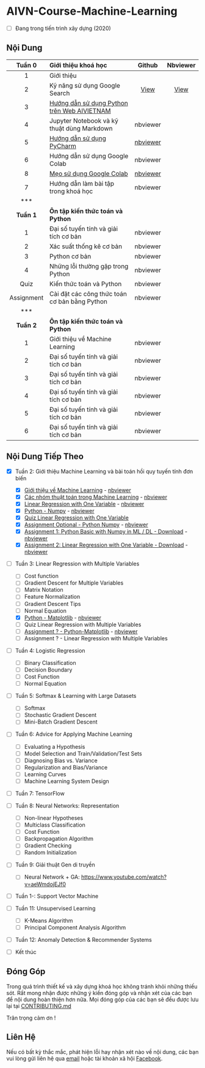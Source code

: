 # AIVN-Course-Machine-Learning

- [ ] Đang trong tiến trình xây dựng (2020)

## Nội Dung

| **Tuần 0** |**Giới thiệu khoá học**| Github | Nbviewer |
|:---:|:---|:---:|:---:|
| 1 | Giới thiệu | | |
| 2 | Kỹ năng sử dụng Google Search| <a href="/" target="_blank">View</a>  | <a href="https://nbviewer.jupyter.org/github/thanhhff/AIVN-Machine-Learning/blob/master/Week%200/K%E1%BB%B9%20n%C4%83ng%20s%E1%BB%AD%20d%E1%BB%A5ng%20Google%20Search.ipynb" target="_blank">View</a> |
| 3 | [Hướng dẫn sử dụng Python trên Web AIVIETNAM](https://aivietnam.ai/courses/aisummer2019/lessons/huong-dan-viet-chuong-trinh-python-tren-web/) |  |
| 4 | Jupyter Notebook và kỹ thuật dùng Markdown | nbviewer |
| 5 | [Hướng dẫn sử dụng PyCharm](https://github.com/thanhhff/AIVN-Machine-Learning/blob/master/Week%200/H%C6%B0%E1%BB%9Bng%20d%E1%BA%ABn%20s%E1%BB%AD%20d%E1%BB%A5ng%20PyCharm.ipynb) | [nbviewer](https://nbviewer.jupyter.org/github/thanhhff/AIVN-Machine-Learning/blob/master/Week%200/H%C6%B0%E1%BB%9Bng%20d%E1%BA%ABn%20s%E1%BB%AD%20d%E1%BB%A5ng%20PyCharm.ipynb) |
| 6 | Hướng dẫn sử dụng Google Colab | nbviewer |
| 8 | [Mẹo sử dụng Google Colab](https://github.com/thanhhff/AIVN-Machine-Learning/blob/master/Week%200/Tips%20Google%20Colab%20(S%E1%BB%AD%20d%E1%BB%A5ng%20GPU%20mi%E1%BB%85n%20ph%C3%AD).ipynb)| [nbviewer](https://nbviewer.jupyter.org/github/thanhhff/AIVN-Machine-Learning/blob/master/Week%200/Tips%20Google%20Colab%20%28S%E1%BB%AD%20d%E1%BB%A5ng%20GPU%20mi%E1%BB%85n%20ph%C3%AD%29.ipynb) |
| 7 | Hướng dẫn làm bài tập trong khoá học | nbviewer |
| *** | | |
| **Tuần 1** |**Ôn tập kiến thức toán và Python**| |
| 1 | Đại số tuyến tính và giải tích cơ bản | nbviewer |
| 2 | Xác suất thống kê cơ bản  | nbviewer |
| 3 | Python cơ bản | nbviewer |
| 4 | Những lỗi thường gặp trong Python | nbviewer |
| Quiz | Kiến thức toán và Python | nbviewer |
| Assignment | Cài đặt các công thức toán cơ bản bằng Python | nbviewer |
| *** | | |
| **Tuần 2** |**Ôn tập kiến thức toán và Python**| |
| 1 | Giới thiệu về Machine Learning | nbviewer |
| 2 | Đại số tuyến tính và giải tích cơ bản | nbviewer |
| 3 | Đại số tuyến tính và giải tích cơ bản | nbviewer |
| 4 | Đại số tuyến tính và giải tích cơ bản | nbviewer |
| 5 | Đại số tuyến tính và giải tích cơ bản | nbviewer |
| 6 | Đại số tuyến tính và giải tích cơ bản | nbviewer |




## Nội Dung Tiếp Theo
  
- [x] Tuần 2: Giới thiệu Machine Learning và bài toán hồi quy tuyến tính đơn biến
  - [x] [Giới thiệu về Machine Learning](https://github.com/thanhhff/AIVN-Machine-Learning/blob/master/Week%202/Gioi-thieu-ve-Machine-Learning.ipynb) - [nbviewer](https://nbviewer.jupyter.org/github/thanhhff/AIVN-Machine-Learning/blob/master/Week%202/Gioi-thieu-ve-Machine-Learning.ipynb)
  - [x] [Các nhóm thuật toán trong Machine Learning](https://github.com/thanhhff/AIVN-Machine-Learning/blob/master/Week%202/Phan-nhom-cac-thuat-toan-trong-Machine-Learning.ipynb) - [nbviewer](https://nbviewer.jupyter.org/github/thanhhff/AIVN-Machine-Learning/blob/master/Week%202/Phan-nhom-cac-thuat-toan-trong-Machine-Learning.ipynb)
  - [x] [Linear Regression with One Variable](https://github.com/thanhhff/AIVN-Machine-Learning/blob/master/Week%202/Linear-Regression-with-One-Variable.ipynb) - [nbviewer](https://nbviewer.jupyter.org/github/thanhhff/AIVN-Machine-Learning/blob/master/Week%202/Linear-Regression-with-One-Variable.ipynb)
  - [x] [Python - Numpy](https://github.com/thanhhff/AIVN-Machine-Learning/blob/master/Week%202/Python-Numpy.ipynb) - [nbviewer](https://nbviewer.jupyter.org/github/thanhhff/AIVN-Machine-Learning/blob/master/Week%202/Python-Numpy.ipynb)
  - [x] [Quiz Linear Regression with One Variable](https://forms.gle/qiNdaz1tfzVFw7PY6)
  - [x] [Assignment Optional - Python Numpy](https://github.com/thanhhff/AIVN-Machine-Learning/blob/master/Week%202/Assignment/Exercise-python-numpy-optional.ipynb) - [nbviewer](https://nbviewer.jupyter.org/github/thanhhff/AIVN-Machine-Learning/blob/master/Week%202/Assignment/Exercise-python-numpy-optional.ipynb)
  - [x] [Assignment 1: Python Basic with Numpy in ML / DL - Download](https://github.com/thanhhff/AIVN-Machine-Learning/blob/master/Week%202/Assignment/Exercise1-Python-Basics-With-Numpy.ipynb) - [nbviewer](https://nbviewer.jupyter.org/github/thanhhff/AIVN-Machine-Learning/blob/master/Week%202/Assignment/Exercise1-Python-Basics-With-Numpy.ipynb)
  - [x] [Assignment 2: Linear Regression with One Variable - Download](https://github.com/thanhhff/AIVN-Machine-Learning/blob/master/Week%202/Assignment/Exercise2-Linear-Regression-with-One-Variable.ipynb) - [nbviewer](https://nbviewer.jupyter.org/github/thanhhff/AIVN-Machine-Learning/blob/master/Week%202/Assignment/Exercise2-Linear-Regression-with-One-Variable.ipynb)
  
- [ ] Tuần 3: Linear Regression with Multiple Variables
  - [ ] Cost function
  - [ ] Gradient Descent for Multiple Variables
  - [ ] Matrix Notation
  - [ ] Feature Normalization
  - [ ] Gradient Descent Tips
  - [ ] Normal Equation
  - [x] [Python - Matplotlib](https://github.com/thanhhff/AIVN-Machine-Learning/blob/master/Week%203/Matplotlib-General-Concepts.ipynb) - [nbviewer](https://nbviewer.jupyter.org/github/thanhhff/AIVN-Machine-Learning/blob/master/Week%203/Matplotlib-General-Concepts.ipynb)
  - [ ] Quiz Linear Regression with Multiple Variables
  - [ ] [Assignment ? - Python-Matplotlib](https://github.com/thanhhff/AIVN-Machine-Learning/blob/master/Week%203/Assignment/Exercise-Python-Matplotlib.ipynb) - [nbviewer](https://nbviewer.jupyter.org/github/thanhhff/AIVN-Machine-Learning/blob/master/Week%203/Assignment/Exercise-Python-Matplotlib.ipynb)
  - [ ] Assignment ? - Linear Regression with Multiple Variables
  
- [ ] Tuần 4: Logistic Regression
  - [ ] Binary Classification
  - [ ] Decision Boundary
  - [ ] Cost Function
  - [ ] Normal Equation
  
- [ ] Tuần 5: Softmax & Learning with Large Datasets
  - [ ] Softmax
  - [ ] Stochastic Gradient Descent
  - [ ] Mini-Batch Gradient Descent
 
- [ ] Tuần 6: Advice for Applying Machine Learning
  - [ ] Evaluating a Hypothesis
  - [ ] Model Selection and Train/Validation/Test Sets
  - [ ] Diagnosing Bias vs. Variance
  - [ ] Regularization and Bias/Variance
  - [ ] Learning Curves
  - [ ] Machine Learning System Design
  
- [ ] Tuần 7: TensorFlow 
  
- [ ] Tuần 8: Neural Networks: Representation
  - [ ] Non-linear Hypotheses
  - [ ] Multiclass Classification
  - [ ] Cost Function
  - [ ] Backpropagation Algorithm
  - [ ] Gradient Checking
  - [ ] Random Initialization

- [ ] Tuần 9: Giải thuật Gen di truyền 
  - [ ] Neural Network + GA: https://www.youtube.com/watch?v=aeWmdojEJf0
  
- [ ] Tuần 1-: Support Vector Machine

- [ ] Tuần 11: Unsupervised Learning
  - [ ] K-Means Algorithm
  - [ ] Principal Component Analysis Algorithm

- [ ] Tuần 12: Anomaly Detection & Recommender Systems


- [ ] Kết thúc

## Đóng Góp 

Trong quá trình thiết kế và xây dựng khoá học không tránh khỏi những thiếu sót. Rất mong nhận được những ý kiến đóng góp và nhận xét của các bạn để nội dung hoàn thiện hơn nữa. Mọi đóng góp của các bạn sẽ đều được lưu lại tại [CONTRIBUTING.md](https://github.com/thanhhff/AIVN-Machine-Learning/blob/master/contributors.md)

Trân trọng cảm ơn !

## Liên Hệ 
Nếu có bất kỳ thắc mắc, phát hiện lỗi hay nhận xét nào về nội dung, các bạn vui lòng gửi liên hệ qua [email](mailto:thanhnguyen200399@gmail.com) hoặc tài khoản xã hội [Facebook](https://fb.me/thanhhff). 

